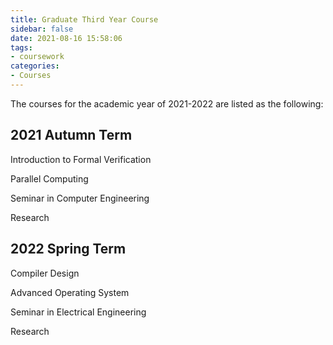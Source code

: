 ```yaml
---
title: Graduate Third Year Course
sidebar: false
date: 2021-08-16 15:58:06
tags:
- coursework
categories:
- Courses
---
```


The courses for the academic year of 2021-2022 are listed as the following:

<!--more-->

## 2021 Autumn Term

Introduction to Formal Verification

Parallel Computing

Seminar in Computer Engineering

Research

## 2022 Spring Term

Compiler Design

Advanced Operating System

Seminar in Electrical Engineering

Research